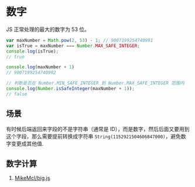 # 数字

JS 正常处理的最大的数字为 53 位。

```javascript
var maxNumber = Math.pow(2, 53) - 1; // 9007199254740991
var isTrue = maxNumber === Number.MAX_SAFE_INTEGER;
console.log(isTrue);
// true

console.log(maxNumber + 1)
// 9007199254740992

// 判断是否在 Number.MIN_SAFE_INTEGER 到 Number.MAX_SAFE_INTEGER 范围内
console.log(Number.isSafeInteger(maxNumber + 1));
// false
```

## 场景

有时候后端返回来字段的不是字符串（通常是 ID），而是数字，然后后面又要用到这个字段，那么需要提前转换成字符串 `String(1152921504606847000)`，避免数字变更成其他值.

## 数字计算

1. [MikeMcl/big.js](https://github.com/MikeMcl/big.js/)
